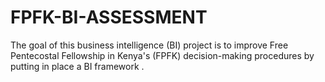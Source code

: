 # FPFK-BI-ASSESSMENT
 The goal of this business intelligence (BI) project is to improve Free Pentecostal Fellowship in Kenya's (FPFK) decision-making procedures by putting in place a BI framework .

